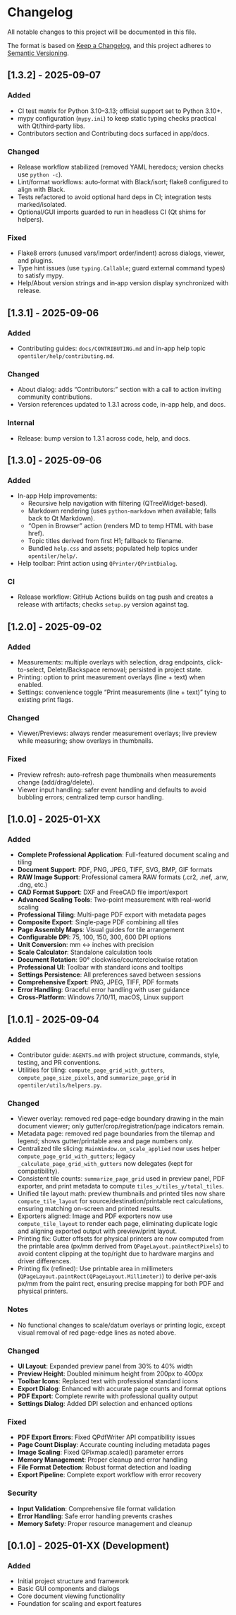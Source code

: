 # Changelog

All notable changes to this project will be documented in this file.

The format is based on [Keep a Changelog](https://keepachangelog.com/en/1.0.0/),
and this project adheres to [Semantic Versioning](https://semver.org/spec/v2.0.0.html).

## [1.3.2] - 2025-09-07

### Added
- CI test matrix for Python 3.10–3.13; official support set to Python 3.10+.
- mypy configuration (`mypy.ini`) to keep static typing checks practical with Qt/third‑party libs.
- Contributors section and Contributing docs surfaced in app/docs.

### Changed
- Release workflow stabilized (removed YAML heredocs; version checks use `python -c`).
- Lint/format workflows: auto‑format with Black/isort; flake8 configured to align with Black.
- Tests refactored to avoid optional hard deps in CI; integration tests marked/isolated.
- Optional/GUI imports guarded to run in headless CI (Qt shims for helpers).

### Fixed
- Flake8 errors (unused vars/import order/indent) across dialogs, viewer, and plugins.
- Type hint issues (use `typing.Callable`; guard external command types) to satisfy mypy.
- Help/About version strings and in‑app version display synchronized with release.

## [1.3.1] - 2025-09-06

### Added
- Contributing guides: `docs/CONTRIBUTING.md` and in-app help topic `opentiler/help/contributing.md`.

### Changed
- About dialog: adds “Contributors:” section with a call to action inviting community contributions.
- Version references updated to 1.3.1 across code, in-app help, and docs.

### Internal
- Release: bump version to 1.3.1 across code, help, and docs.

## [1.3.0] - 2025-09-06

### Added
- In-app Help improvements:
  - Recursive help navigation with filtering (QTreeWidget-based).
  - Markdown rendering (uses `python-markdown` when available; falls back to Qt Markdown).
  - “Open in Browser” action (renders MD to temp HTML with base href).
  - Topic titles derived from first H1; fallback to filename.
  - Bundled `help.css` and assets; populated help topics under `opentiler/help/`.
- Help toolbar: Print action using `QPrinter/QPrintDialog`.

### CI
- Release workflow: GitHub Actions builds on tag push and creates a release with artifacts; checks `setup.py` version against tag.

## [1.2.0] - 2025-09-02

### Added
- Measurements: multiple overlays with selection, drag endpoints, click-to-select, Delete/Backspace removal; persisted in project state.
- Printing: option to print measurement overlays (line + text) when enabled.
- Settings: convenience toggle “Print measurements (line + text)” tying to existing print flags.

### Changed
- Viewer/Previews: always render measurement overlays; live preview while measuring; show overlays in thumbnails.

### Fixed
- Preview refresh: auto-refresh page thumbnails when measurements change (add/drag/delete).
- Viewer input handling: safer event handling and defaults to avoid bubbling errors; centralized temp cursor handling.

## [1.0.0] - 2025-01-XX

### Added
- **Complete Professional Application**: Full-featured document scaling and tiling
- **Document Support**: PDF, PNG, JPEG, TIFF, SVG, BMP, GIF formats
- **RAW Image Support**: Professional camera RAW formats (.cr2, .nef, .arw, .dng, etc.)
- **CAD Format Support**: DXF and FreeCAD file import/export
- **Advanced Scaling Tools**: Two-point measurement with real-world scaling
- **Professional Tiling**: Multi-page PDF export with metadata pages
- **Composite Export**: Single-page PDF combining all tiles
- **Page Assembly Maps**: Visual guides for tile arrangement
- **Configurable DPI**: 75, 100, 150, 300, 600 DPI options
- **Unit Conversion**: mm ↔ inches with precision
- **Scale Calculator**: Standalone calculation tools
- **Document Rotation**: 90° clockwise/counterclockwise rotation
- **Professional UI**: Toolbar with standard icons and tooltips
- **Settings Persistence**: All preferences saved between sessions
- **Comprehensive Export**: PNG, JPEG, TIFF, PDF formats
- **Error Handling**: Graceful error handling with user guidance
- **Cross-Platform**: Windows 7/10/11, macOS, Linux support

## [1.0.1] - 2025-09-04

### Added
- Contributor guide: `AGENTS.md` with project structure, commands, style, testing, and PR conventions.
- Utilities for tiling: `compute_page_grid_with_gutters`, `compute_page_size_pixels`, and `summarize_page_grid` in `opentiler/utils/helpers.py`.

### Changed
- Viewer overlay: removed red page-edge boundary drawing in the main document viewer; only gutter/crop/registration/page indicators remain.
- Metadata page: removed red page boundaries from the tilemap and legend; shows gutter/printable area and page numbers only.
- Centralized tile slicing: `MainWindow.on_scale_applied` now uses helper `compute_page_grid_with_gutters`; legacy `_calculate_page_grid_with_gutters` now delegates (kept for compatibility).
- Consistent tile counts: `summarize_page_grid` used in preview panel, PDF exporter, and print metadata to compute `tiles_x/tiles_y/total_tiles`.
- Unified tile layout math: preview thumbnails and printed tiles now share `compute_tile_layout` for source/destination/printable rect calculations, ensuring matching on-screen and printed results.
- Exporters aligned: Image and PDF exporters now use `compute_tile_layout` to render each page, eliminating duplicate logic and aligning exported output with preview/print layout.
- Printing fix: Gutter offsets for physical printers are now computed from the printable area (px/mm derived from `QPageLayout.paintRectPixels`) to avoid content clipping at the top/right due to hardware margins and driver differences.
 - Printing fix (refined): Use printable area in millimeters (`QPageLayout.paintRect(QPageLayout.Millimeter)`) to derive per‑axis px/mm from the paint rect, ensuring precise mapping for both PDF and physical printers.

### Notes
- No functional changes to scale/datum overlays or printing logic, except visual removal of red page-edge lines as noted above.

### Changed
- **UI Layout**: Expanded preview panel from 30% to 40% width
- **Preview Height**: Doubled minimum height from 200px to 400px
- **Toolbar Icons**: Replaced text with professional standard icons
- **Export Dialog**: Enhanced with accurate page counts and format options
- **PDF Export**: Complete rewrite with professional quality output
- **Settings Dialog**: Added DPI selection and enhanced options

### Fixed
- **PDF Export Errors**: Fixed QPdfWriter API compatibility issues
- **Page Count Display**: Accurate counting including metadata pages
- **Image Scaling**: Fixed QPixmap.scaled() parameter errors
- **Memory Management**: Proper cleanup and error handling
- **File Format Detection**: Robust format detection and loading
- **Export Pipeline**: Complete export workflow with error recovery

### Security
- **Input Validation**: Comprehensive file format validation
- **Error Handling**: Safe error handling prevents crashes
- **Memory Safety**: Proper resource management and cleanup

## [0.1.0] - 2025-01-XX (Development)

### Added
- Initial project structure and framework
- Basic GUI components and dialogs
- Core document viewing functionality
- Foundation for scaling and export features
